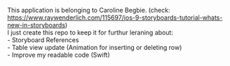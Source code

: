 This application is belonging to Caroline Begbie. (check: https://www.raywenderlich.com/115697/ios-9-storyboards-tutorial-whats-new-in-storyboards)
<br>
I just create this repo to keep it for furthur leraning about:<br>
    - Storyboard References<br>
    - Table view update (Animation for inserting or deleting row)<br>
    - Improve my readable code (Swift)<br>
